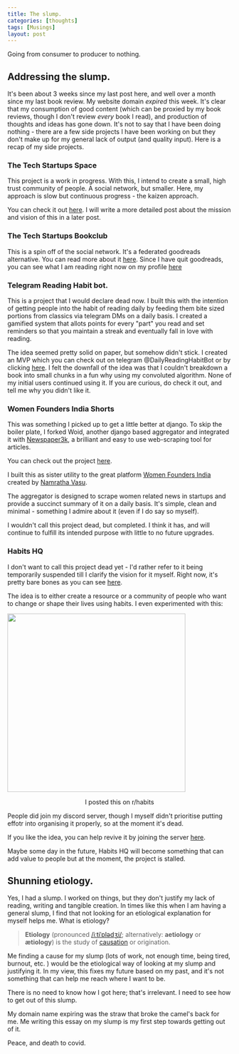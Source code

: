 ```yaml
---
title: The slump.
categories: [thoughts]
tags: [Musings]
layout: post
---
```

Going from consumer to producer to nothing.

## Addressing the slump.
It's been about 3 weeks since my last post here, and well over a month since my last book review. My website domain _expired_ this week. It's clear that my consumption of good content (which can be proxied by my book reviews, though I don't review _every_ book I read), and production of thoughts and ideas has gone down. It's not to say that I have been doing nothing - there are a few side projects I have been working on but they don't make up for my general lack of output (and quality input). Here is a recap of my side projects.

### The Tech Startups Space
This project is a work in progress. With this, I intend to create a small, high trust community of people. A social network, but smaller. Here, my approach is slow but continuous progress - the kaizen approach. 

You can check it out [here](https://techstartups.space). I will write a more detailed post about the mission and vision of this in a later post. 

### The Tech Startups Bookclub
This is a spin off of the social network. It's a federated goodreads alternative. You can read more about it [here](https://advait.live/leaving-goodreads/). 
Since I have quit goodreads, you can see what I am reading right now on my profile [here](https://bookclub.techstartups.space/user/advait)

### Telegram Reading Habit bot.
This is a project that I would declare dead now. I built this with the intention of getting people into the habit of reading daily by feeding them bite sized portions from classics via telegram DMs on a daily basis. I created a gamified system that allots points for every "part" you read and set reminders so that you maintain a streak and eventually fall in love with reading.

The idea seemed pretty solid on paper, but somehow didn't stick. I created an MVP which you can check out on telegram @DailyReadingHabitBot or by clicking [here](https://t.me/DailyReadingHabitBot). I felt the downfall of the idea was that I couldn't breakdown a book into small chunks in a fun why using my convoluted algorithm. None of my initial users continued using it. If you are curious, do check it out, and tell me why you didn't like it. 

### Women Founders India Shorts
This was something I picked up to get a little better at django. To skip the boiler plate, I forked Woid, another django based aggregator and integrated it with [Newspaper3k](https://github.com/codelucas/newspaper/), a brilliant and easy to use web-scraping tool for articles.

You can check out the project [here](http://shorts.womenfounders.in/).

I built this as sister utility to the great platform [Women Founders India](https://womenfounders.in/) created by [Namratha Vasu](https://twitter.com/Namratha_Vasu/).

The aggregator is designed to scrape women related news in startups and provide a succinct summary of it on a daily basis. It's simple, clean and minimal - something I admire about it (even if I do say so myself).

I wouldn't call this project dead, but completed. I think it has, and will continue to fulfill its intended purpose with little to no future upgrades.

### Habits HQ
I don't want to call this project dead yet - I'd rather refer to it being temporarily suspended till I clarify the vision for it myself. Right now, it's pretty bare bones as you can see [here](https://habitshq.com/).

The idea is to either create a resource or a community of people who want to change or shape their lives using habits. I even experimented with this:

<img src="https://i.imgur.com/51dBDWW.png" height="400">
<p style="text-align:center"> I posted this on r/habits</p>

People did join my discord server, though I myself didn't prioritise putting effotr into organising it properly, so at the moment it's dead. 

If you like the idea, you can help revive it by joining the server [here](https://discord.gg/GkUMRzY4YS).

Maybe some day in the future, Habits HQ will become something that can add value to people but at the moment, the project is stalled.


## Shunning etiology.

Yes, I had a slump. I worked on things, but they don't justify my lack of reading, writing and tangible creation. In times like this when I am having a general slump, I find that not looking for an etiological explanation for myself helps me. What is etiology?

> **Etiology** (pronounced [/iːtiˈɒlədʒi/](https://en.wikipedia.org/wiki/Help:IPA/English "Help:IPA/English"); alternatively: **aetiology** or **ætiology**) is the study of [causation](https://en.wikipedia.org/wiki/Causality "Causality") or origination.

Me finding a cause for my slump (lots of work, not enough time, being tired, burnout, etc. ) would be the etiological way of looking at my slump and justifying it. In my view, this fixes my future based on my past, and it's not something that can help me reach where I want to be. 

There is no need to know how I got here; that's irrelevant. I need to see how to get out of this slump. 

My domain name expiring was the straw that broke the camel's back for me. Me writing this essay on my slump is my first step towards getting out of it. 

Peace, and death to covid. 
